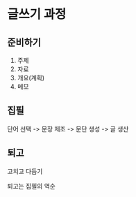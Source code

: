 # 글쓰기 과정
## 준비하기
1. 주제
2. 자료
3. 개요(계획)
4. 메모
## 집필

단어 선택 -> 문장 제조 -> 문단 생성 -> 글 생산

## 퇴고

고치고 다듬기

퇴고는 집필의 역순